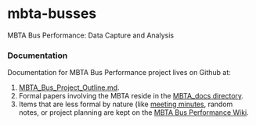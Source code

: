 # mbta-busses
MBTA Bus Performance: Data Capture and Analysis

### Documentation
Documentation for MBTA Bus Performance project lives on Github at:

1. [MBTA_Bus_Project_Outline.md](https://github.com/BU-EC500-SP15/mbta-busses/blob/master/MBTA_Bus_Project_Outline.md).
2. Formal papers involving the MBTA reside in the [MBTA_docs directory](https://github.com/BU-EC500-SP15/mbta-busses/tree/master/MBTA_docs).
3. Items that are less formal by nature (like [meeting minutes][mm], random notes, or project planning are kept on the [MBTA Bus Performance Wiki](https://github.com/BU-EC500-SP15/mbta-busses/wiki).

[mm]:	https://github.com/CCI-MOC/moc-public/wiki
